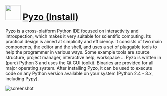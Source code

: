﻿# <img src="https://cdn.jsdelivr.net/gh/chtof/chocolatey-packages/automatic/pyzo/pyzo.png" width="48" height="48"/> [Pyzo (Install)](https://chocolatey.org/packages/pyzo)

Pyzo is a cross-platform Python IDE focused on interactivity and introspection, which makes it very suitable for scientific computing. Its practical design is aimed at simplicity and efficiency. It consists of two main components, the editor and the shell, and uses a set of pluggable tools to help the programmer in various ways. Some example tools are source structure, project manager, interactive help, workspace ... Pyzo is written in (pure) Python 3 and uses the Qt GUI toolkit. Binaries are provided for all major operating system. After installing Pyzo, it can be used to execute code on any Python version available on your system (Python 2.4 - 3.x, including Pypy).

![screenshot](https://cdn.jsdelivr.net/gh/chtof/chocolatey-packages/automatic/pyzo/screenshot.png)